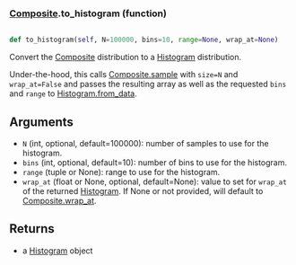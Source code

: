 ### [Composite](Composite.md).to_histogram (function)


```py

def to_histogram(self, N=100000, bins=10, range=None, wrap_at=None)

```



Convert the [Composite](Composite.md) distribution to a [Histogram](Histogram.md) distribution.

Under-the-hood, this calls [Composite.sample](Composite.sample.md) with `size=N` and `wrap_at=False`
and passes the resulting array as well as the requested `bins` and `range`
to [Histogram.from_data](Histogram.from_data.md).

Arguments
-----------
* `N` (int, optional, default=100000): number of samples to use for
    the histogram.
* `bins` (int, optional, default=10): number of bins to use for the
    histogram.
* `range` (tuple or None): range to use for the histogram.
* `wrap_at` (float or None, optional, default=None): value to set for
    `wrap_at` of the returned [Histogram](Histogram.md).  If None or not provided,
    will default to [Composite.wrap_at](Composite.wrap_at.md).

Returns
--------
* a [Histogram](Histogram.md) object

